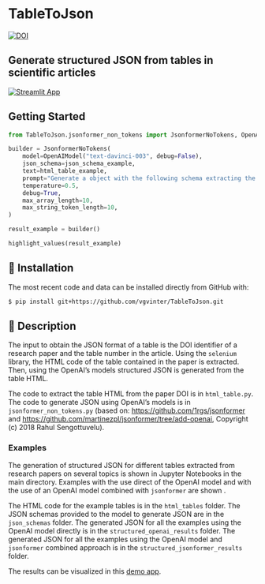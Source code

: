 # TableToJson

<p>
    <a href="https://zenodo.org/badge/latestdoi/646958035">
        <img src="https://zenodo.org/badge/646958035.svg" alt="DOI">
    </a>
</p>


## Generate structured JSON from tables in scientific articles

[![Streamlit App](https://static.streamlit.io/badges/streamlit_badge_black_white.svg)](https://vgvinter-tabletojson-app-kt5aiv.streamlit.app)

## Getting Started

```python 
from TableToJson.jsonformer_non_tokens import JsonformerNoTokens, OpenAIModel, highlight_values

builder = JsonformerNoTokens(
    model=OpenAIModel("text-davinci-003", debug=False),
    json_schema=json_schema_example,
    text=html_table_example,
    prompt="Generate a object with the following schema extracting the information from the provided table in html code:",
    temperature=0.5,
    debug=True,
    max_array_length=10,
    max_string_token_length=10,
)

result_example = builder()

highlight_values(result_example)
```


## 🚀 Installation

The most recent code and data can be installed directly from GitHub with:

```bash
$ pip install git+https://github.com/vgvinter/TableToJson.git
```


## :memo: Description

The input to obtain the JSON format of a table is the DOI identifier of a research paper and the table number in the article. Using the `selenium` library, the HTML code of the table contained in the paper is extracted. Then, using the OpenAI’s models structured JSON is generated from the table HTML.

The code to extract the table HTML from the paper DOI is in `html_table.py`. The code to generate JSON using OpenAI’s models is in `jsonformer_non_tokens.py` (based on: https://github.com/1rgs/jsonformer and https://github.com/martinezpl/jsonformer/tree/add-openai, Copyright (c) 2018 Rahul Sengottuvelu).


### Examples

The generation of structured JSON for different tables extracted from research papers on several topics is shown in Jupyter Notebooks in the main directory. Examples with the use direct of the OpenAI model and with the use of an OpenAI model combined with `jsonformer` are shown .

The HTML code for the example tables is in the `html_tables` folder. The JSON schemas provided to the model to generate JSON are in the `json_schemas` folder. The generated JSON for all the examples using the OpenAI model directly is in the `structured_openai_results` folder. The generated JSON for all the examples using the OpenAI model and `jsonformer` combined approach is in the `structured_jsonformer_results` folder.

The results can be visualized in this [demo app](https://vgvinter-tabletojson-app-kt5aiv.streamlit.app/).